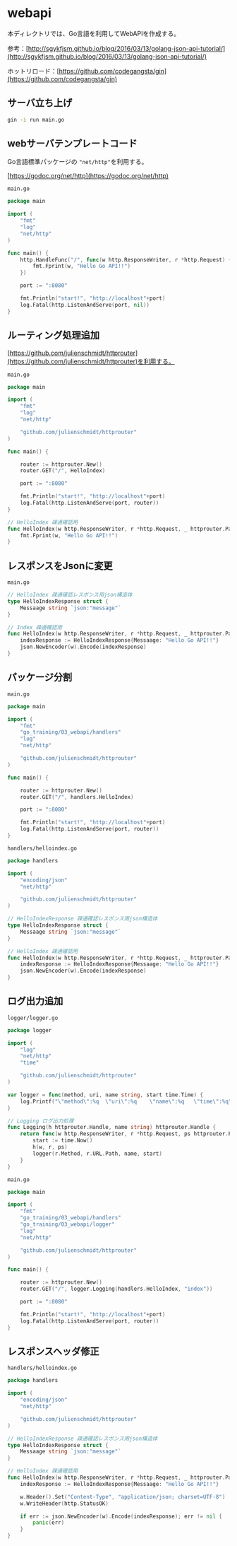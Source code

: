 # webapi

本ディレクトリでは、Go言語を利用してWebAPIを作成する。

参考：[http://sgykfjsm.github.io/blog/2016/03/13/golang-json-api-tutorial/](http://sgykfjsm.github.io/blog/2016/03/13/golang-json-api-tutorial/)

ホットリロード：[https://github.com/codegangsta/gin](https://github.com/codegangsta/gin)

## サーバ立ち上げ

```sh
gin -i run main.go
```

## webサーバテンプレートコード

Go言語標準パッケージの `"net/http"`を利用する。

[https://godoc.org/net/http](https://godoc.org/net/http)

`main.go`

```go
package main

import (
	"fmt"
	"log"
	"net/http"
)

func main() {
	http.HandleFunc("/", func(w http.ResponseWriter, r *http.Request) {
		fmt.Fprint(w, "Hello Go API!!")
	})

	port := ":8080"

	fmt.Println("start!", "http://localhost"+port)
	log.Fatal(http.ListenAndServe(port, nil))
}
```

## ルーティング処理追加

[https://github.com/julienschmidt/httprouter](https://github.com/julienschmidt/httprouter)を利用する。

`main.go`

```go
package main

import (
	"fmt"
	"log"
	"net/http"

	"github.com/julienschmidt/httprouter"
)

func main() {

	router := httprouter.New()
	router.GET("/", HelloIndex)

	port := ":8080"

	fmt.Println("start!", "http://localhost"+port)
	log.Fatal(http.ListenAndServe(port, router))
}

// HelloIndex 疎通確認用
func HelloIndex(w http.ResponseWriter, r *http.Request, _ httprouter.Params) {
	fmt.Fprint(w, "Hello Go API!!")
}
```

## レスポンスをJsonに変更

`main.go`

```go
// HelloIndex 疎通確認レスポンス用json構造体
type HelloIndexResponse struct {
	Messaage string `json:"message"`
}

// Index 疎通確認用
func HelloIndex(w http.ResponseWriter, r *http.Request, _ httprouter.Params) {
	indexResponse := HelloIndexResponse{Messaage: "Hello Go API!!"}
	json.NewEncoder(w).Encode(indexResponse)
}
```

## パッケージ分割

`main.go`

```go
package main

import (
	"fmt"
	"go_training/03_webapi/handlers"
	"log"
	"net/http"

	"github.com/julienschmidt/httprouter"
)

func main() {

	router := httprouter.New()
	router.GET("/", handlers.HelloIndex)

	port := ":8080"

	fmt.Println("start!", "http://localhost"+port)
	log.Fatal(http.ListenAndServe(port, router))
}
```

`handlers/helloindex.go`

```go
package handlers

import (
	"encoding/json"
	"net/http"

	"github.com/julienschmidt/httprouter"
)

// HelloIndexResponse 疎通確認レスポンス用json構造体
type HelloIndexResponse struct {
	Messaage string `json:"message"`
}

// HelloIndex 疎通確認用
func HelloIndex(w http.ResponseWriter, r *http.Request, _ httprouter.Params) {
	indexResponse := HelloIndexResponse{Messaage: "Hello Go API!!"}
	json.NewEncoder(w).Encode(indexResponse)
}
```

## ログ出力追加

`logger/logger.go`

```go
package logger

import (
	"log"
	"net/http"
	"time"

	"github.com/julienschmidt/httprouter"
)

var logger = func(method, uri, name string, start time.Time) {
	log.Printf("\"method\":%q  \"uri\":%q    \"name\":%q   \"time\":%q", method, uri, name, time.Since(start))
}

// Logging ログ出力処理
func Logging(h httprouter.Handle, name string) httprouter.Handle {
	return func(w http.ResponseWriter, r *http.Request, ps httprouter.Params) {
		start := time.Now()
		h(w, r, ps)
		logger(r.Method, r.URL.Path, name, start)
	}
}
```

`main.go`

```go
package main

import (
	"fmt"
	"go_training/03_webapi/handlers"
	"go_training/03_webapi/logger"
	"log"
	"net/http"

	"github.com/julienschmidt/httprouter"
)

func main() {

	router := httprouter.New()
	router.GET("/", logger.Logging(handlers.HelloIndex, "index"))

	port := ":8080"

	fmt.Println("start!", "http://localhost"+port)
	log.Fatal(http.ListenAndServe(port, router))
}
```

## レスポンスヘッダ修正

`handlers/helloindex.go`

```go
package handlers

import (
	"encoding/json"
	"net/http"

	"github.com/julienschmidt/httprouter"
)

// HelloIndexResponse 疎通確認レスポンス用json構造体
type HelloIndexResponse struct {
	Messaage string `json:"message"`
}

// HelloIndex 疎通確認用
func HelloIndex(w http.ResponseWriter, r *http.Request, _ httprouter.Params) {
	indexResponse := HelloIndexResponse{Messaage: "Hello Go API!!"}

	w.Header().Set("Content-Type", "application/json; charset=UTF-8")
	w.WriteHeader(http.StatusOK)

	if err := json.NewEncoder(w).Encode(indexResponse); err != nil {
		panic(err)
	}
}
```

